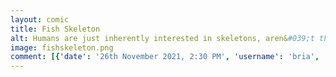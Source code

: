 ```yaml
---
layout: comic
title: Fish Skeleton
alt: Humans are just inherently interested in skeletons, aren&#039;t they?
image: fishskeleton.png
comment: [{'date': '26th November 2021, 2:30 PM', 'username': 'bria', 'comment': 'I&#039;ll be secreted away from the world two weeks from now, so the next comic will go up in a month instead. '}]
---
```

